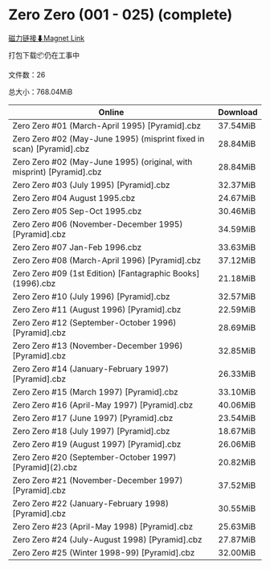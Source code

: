 # Zero Zero (001 - 025) (complete)

[磁力链接⬇Magnet Link](magnet:?xt=urn:btih:f9490d544dbcbbc951ce4d6e2c098fdc26d2be28&dn=Zero%20Zero%20%28001%20-%20025%29%20%28complete%29)

打包下载📦仍在工事中

文件数：26

总大小：768.04MiB

Online | Download
--- | ---
Zero Zero #01 (March-April 1995) \[Pyramid\].cbz | 37.54MiB
Zero Zero #02 (May-June 1995) (misprint fixed in scan) \[Pyramid\].cbz | 28.84MiB
Zero Zero #02 (May-June 1995) (original, with misprint) \[Pyramid\].cbz | 28.84MiB
Zero Zero #03 (July 1995) \[Pyramid\].cbz | 32.37MiB
Zero Zero #04 August 1995.cbz | 24.67MiB
Zero Zero #05 Sep-Oct 1995.cbz | 30.46MiB
Zero Zero #06 (November-December 1995) \[Pyramid\].cbz | 34.59MiB
Zero Zero #07 Jan-Feb 1996.cbz | 33.63MiB
Zero Zero #08 (March-April 1996) \[Pyramid\].cbz | 37.12MiB
Zero Zero #09 (1st Edition) \[Fantagraphic Books\] (1996).cbz | 21.18MiB
Zero Zero #10 (July 1996) \[Pyramid\].cbz | 32.57MiB
Zero Zero #11 (August 1996) \[Pyramid\].cbz | 22.59MiB
Zero Zero #12 (September-October 1996) \[Pyramid\].cbz | 28.69MiB
Zero Zero #13 (November-December 1996) \[Pyramid\].cbz | 32.85MiB
Zero Zero #14 (January-February 1997) \[Pyramid\].cbz | 26.33MiB
Zero Zero #15 (March 1997) \[Pyramid\].cbz | 33.10MiB
Zero Zero #16 (April-May 1997) \[Pyramid\].cbz | 40.06MiB
Zero Zero #17 (June 1997) \[Pyramid\].cbz | 23.54MiB
Zero Zero #18 (July 1997) \[Pyramid\].cbz | 18.67MiB
Zero Zero #19 (August 1997) \[Pyramid\].cbz | 26.06MiB
Zero Zero #20 (September-October 1997) \[Pyramid\](2).cbz | 20.82MiB
Zero Zero #21 (November-December 1997) \[Pyramid\].cbz | 37.52MiB
Zero Zero #22 (January-February 1998) \[Pyramid\].cbz | 30.55MiB
Zero Zero #23 (April-May 1998) \[Pyramid\].cbz | 25.63MiB
Zero Zero #24 (July-August 1998) \[Pyramid\].cbz | 27.87MiB
Zero Zero #25 (Winter 1998-99) \[Pyramid\].cbz | 32.00MiB